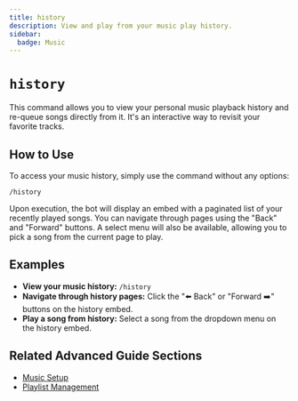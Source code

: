 ```yaml
---
title: history
description: View and play from your music play history.
sidebar:
  badge: Music
---
```


# `history`

This command allows you to view your personal music playback history and re-queue songs directly from it. It's an interactive way to revisit your favorite tracks.

## How to Use

To access your music history, simply use the command without any options:

`/history`

Upon execution, the bot will display an embed with a paginated list of your recently played songs. You can navigate through pages using the "Back" and "Forward" buttons. A select menu will also be available, allowing you to pick a song from the current page to play.

## Examples

*   **View your music history:** `/history`
*   **Navigate through history pages:** Click the "⬅️ Back" or "Forward ➡️" buttons on the history embed.
*   **Play a song from history:** Select a song from the dropdown menu on the history embed.

## Related Advanced Guide Sections

*   [Music Setup](/advanced-guide/music/setup)
*   [Playlist Management](/advanced-guide/music/playlists)